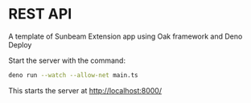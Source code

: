 # REST API

A template of Sunbeam Extension app using Oak framework and Deno Deploy

Start the server with the command:

```bash
deno run --watch --allow-net main.ts
```

This starts the server at <http://localhost:8000/>
